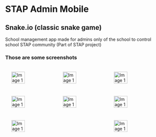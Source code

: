 # STAP Admin Mobile
<body styly="margin: 0; padding: 0; display: flex; justify-content: space-between;">
    <h2>Snake.io (classic snake game)</h2>
    <p>School management app made for admins only of the school to control school STAP community (Part of STAP project)</p>
    <h3>Those are some screenshots</h3>
    <div style="width: 100%; display: flex; justify-content: space-between; padding: 10px; box-sizing: border-box;">
        <img src="" alt="Image 1" style="width: 32%; padding: 10px; box-sizing: border-box;" >
        <img src="" alt="Image 1" style="width: 32%; padding: 10px; box-sizing: border-box;" >
        <img src="" alt="Image 1" style="width: 32%; padding: 10px; box-sizing: border-box;" >
    </div>
    <div style="width: 100%; display: flex; justify-content: space-between; padding: 10px; box-sizing: border-box;">
        <img src="" alt="Image 1" style="width: 32%; padding: 10px; box-sizing: border-box;" >
        <img src="" alt="Image 1" style="width: 32%; padding: 10px; box-sizing: border-box;" >
        <img src="" alt="Image 1" style="width: 32%; padding: 10px; box-sizing: border-box;" >
     </div>
     <div style="width: 100%; display: flex; justify-content: space-between; padding: 10px; box-sizing: border-box;">
        <img src="" alt="Image 1" style="width: 32%; padding: 10px; box-sizing: border-box;" >
        <img src="" alt="Image 1" style="width: 32%; padding: 10px; box-sizing: border-box;" >
     </div>
</body>


